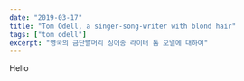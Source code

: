 ```yaml
---
date: "2019-03-17"
title: "Tom Odell, a singer-song-writer with blond hair"
tags: ["tom odell"]
excerpt: "영국의 금단발머리 싱어송 라이터 톰 오델에 대하여"
---
```


Hello
